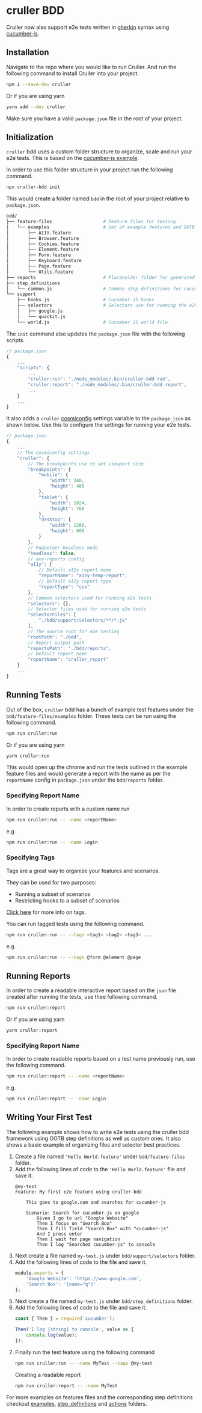 # cruller BDD
Cruller now also support e2e tests written in [gherkin](https://cucumber.io/docs/gherkin/reference/) syntax using [cucumber-js](https://github.com/cucumber/cucumber-js).

## Installation
Navigate to the repo where you would like to run Cruller. And run the following command to install Cruller into your project.

```bash
npm i --save-dev cruller
```
Or if you are using yarn
```bash
yarn add --dev cruller
```

Make sure you have a valid `package.json` file in the root of your project.

## Initialization
`cruller` bdd uses a custom folder structure to organize, scale and run your e2e tests. This is based on the [cucumber-js example](https://github.com/cucumber/cucumber-js/blob/master/docs/nodejs_example.md). 

In order to use this folder structure in your project run the following command.

```bash
npx cruller-bdd init
```
This would create a folder named `bdd` in the root of your project relative to `package.json`.

```bash
bdd/
├── feature-files                   # Feature files for testing
│   └── examples                    # Set of example features and OOTB steps
│       ├── A11Y.feature
│       ├── Browser.feature
│       ├── Cookies.feature
│       ├── Element.feature
│       ├── Form.feature
│       ├── Keyboard.feature
│       ├── Page.feature
│       └── Utils.feature
├── reports                         # Placeholder folder for generated reports
├── step_definitions
│   └── common.js                   # Common step definitions for cucumber-js
└── support
    ├── hooks.js                    # Cucumber JS hooks
    ├── selectors                   # Selectors use for running the e2e tests
    │   ├── google.js
    │   └── quackit.js
    └── world.js                    # Cucumber JS world file
```

The `init` command also updates the `package.json` file with the following scripts.

```js
// package.json
{
    ...
    "scripts": {
        ...
        "cruller:run": "./node_modules/.bin/cruller-bdd run",
        "cruller:report": "./node_modules/.bin/cruller-bdd report",
        ...
    }
    ...
}
```
It also adds a `cruller` [cosmiconfig](https://github.com/davidtheclark/cosmiconfig) settings variable to the `package.json` as shown below. Use this to configure the settings for running your e2e tests.

```js
// package.json
{
    ...
    // The cosmiconfig settings
    "cruller": {
        // The breakpoints use to set viewport size
        "breakpoints": {
            "mobile": {
                "width": 340,
                "height": 480
            },
            "tablet": {
                "width": 1024,
                "height": 768
            },
            "desktop": {
                "width": 1280,
                "height": 800
            }
        },
        // Puppeteer headless mode
        "headless": false,
        // axe-reports config
        "a11y": {
            // Default a11y report name
            "reportName": "a11y-temp-report",
            // Default a11y report type
            "reportType": "csv"
        },
        // Common selectors used for running e2e tests
        "selectors": {},
        // Selector files used for running e2e tests
        "selectorFiles": [
            "./bdd/support/selectors/**/*.js"
        ],
        // The source root for e2e testing
        "rootPath": "./bdd",
        // Report output path
        "reportsPath": "./bdd/reports",
        // Default report name
        "reportName": "cruller_report"
    }
    ...
}
```

## Running Tests
Out of the box, `cruller` bdd has a bunch of example test features under the `bdd/feature-files/examples` folder. These tests can be run using the following command.

```bash
npm run cruller:run
```
Or if you are using yarn

```bash
yarn cruller:run
```

This would open up the chrome and run the tests outlined in the example feature files and would generate a report with the name as per the `reportName` config in `package.json` under the `bdd/reports` folder.

### Specifying Report Name
In order to create reports with a custom name run
```bash
npm run cruller:run -- -name <reportName>
```
e.g.
```bash
npm run cruller:run -- -name Login
```

### Specifying Tags
Tags are a great way to organize your features and scenarios.

They can be used for two purposes:
* Running a subset of scenarios
* Restricting hooks to a subset of scenarios

[Click here](https://cucumber.io/docs/cucumber/api/#tags) for more info on tags. 

You can run tagged tests using the following command.
```bash
npm run cruller:run -- --tags <tag1> <tag2> <tag3> ...
```
e.g.
```bash
npm run cruller:run -- --tags @form @element @page
```

## Running Reports
In order to create a readable interactive report based on the `json` file created after running the tests, use thee following command.

```bash
npm run cruller:report
```
Or if you are using yarn

```bash
yarn cruller:report
```

### Specifying Report Name
In order to create readable reports based on a test name previously run, use the following command.
```bash
npm run cruller:report -- -name <reportName>
```
e.g.
```bash
npm run cruller:report -- -name Login
```

## Writing Your First Test
The following example shows how to write e2e tests using the cruller bdd framework using OOTB step definitions as well as custom ones. It also shows a basic example of organizing files and selector best practices.
1. Create a file named `'Hello World.feature'` under `bdd/feature-files` folder.
2. Add the following lines of code to the `'Hello World.feature'` file and save it.
    ```gherkin
    @my-test
    Feature: My first e2e feature using cruller-bdd

        This goes to google.com and searches for cucumber-js

        Scenario: Search for cucumber-js on google
            Given I go to url "Google Website"
            Then I focus on "Search Box"
            Then I fill field "Search Box" with "cucumber-js"
            And I press enter
            Then I wait for page navigation
            Then I log "Searched cucumber-js" to console
    ```
3. Next create a file named `my-test.js` under `bdd/support/selectors` folder.
4. Add the following lines of code to the file and save it.
    ```js
    module.exports = {
        'Google Website': 'https://www.google.com',
        'Search Box': '[name="q"]'
    };
    ```
5. Next create a file named `my-test.js` under `bdd/step_definitions` folder.
6. Add the following lines of code to the file and save it.
    ```js
    const { Then } = require('cucumber');

    Then('I log {string} to console', value => {
        console.log(value);
    });
    ```
7. Finally run the test feature using the following command
    ```bash
    npm run cruller:run -- -name MyTest --tags @my-test
    ```
    Creating a readable report 
    ```bash
    npm run cruller:report -- -name MyTest
    ```

For more examples on features files and the corresponding step definitions checkout [examples](../../bin/folderStructureBdd), [step_definitions](core/steps) and  [actions](core/actions) folders.
